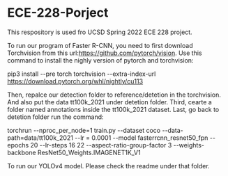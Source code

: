 # ECE-228-Porject

This respository is used fro UCSD Spring 2022 ECE 228 project.

To run our program of Faster R-CNN, you need to first download Torchvision from this url:https://github.com/pytorch/vision. Use this command to install the nighly version of pytorch and torchvision: 

pip3 install --pre torch torchvision --extra-index-url https://download.pytorch.org/whl/nightly/cu113

Then, repalce our detection folder to reference/detetion in the torchvision. And also put the data tt100k_2021 under detetion folder. 
Third, cearte a folder named annotations inside the tt100k_2021 dataset.
Last, go back to detetion folder run the command:

torchrun --nproc_per_node=1 train.py --dataset coco --data-path=data/tt100k_2021 --lr = 0.0001 --model fasterrcnn_resnet50_fpn --epochs 20 --lr-steps 16 22 --aspect-ratio-group-factor 3 --weights-backbone ResNet50_Weights.IMAGENET1K_V1



To run our YOLOv4 model. Please check the readme under that folder.
